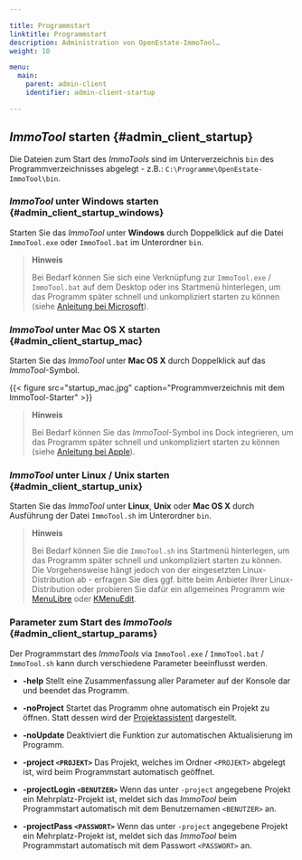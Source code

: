 ```yaml
---

title: Programmstart
linktitle: Programmstart
description: Administration von OpenEstate-ImmoTool…
weight: 10

menu:
  main:
    parent: admin-client
    identifier: admin-client-startup

---
```


## *ImmoTool* starten {#admin_client_startup}

Die Dateien zum Start des *ImmoTools* sind im Unterverzeichnis `bin` des Programmverzeichnisses abgelegt - z.B.: `C:\Programme\OpenEstate-ImmoTool\bin`.


### *ImmoTool* unter Windows starten {#admin_client_startup_windows}

Starten Sie das *ImmoTool* unter **Windows** durch Doppelklick auf die Datei `ImmoTool.exe` oder `ImmoTool.bat` im Unterordner `bin`.

> **Hinweis**
>
> Bei Bedarf können Sie sich eine Verknüpfung zur `ImmoTool.exe` / `ImmoTool.bat` auf dem Desktop oder ins Startmenü hinterlegen, um das Programm später schnell und unkompliziert starten zu können (siehe [Anleitung bei Microsoft](http://windows.microsoft.com/de-de/windows/create-delete-shortcut#1TC=windows-7)).


### *ImmoTool* unter Mac OS X starten {#admin_client_startup_mac}

Starten Sie das *ImmoTool* unter **Mac OS X** durch Doppelklick auf das *ImmoTool*-Symbol.

{{< figure src="startup_mac.jpg" caption="Programmverzeichnis mit dem ImmoTool-Starter" >}}

> **Hinweis**
>
> Bei Bedarf können Sie das *ImmoTool*-Symbol ins Dock integrieren, um das Programm später schnell und unkompliziert starten zu können (siehe [Anleitung bei Apple](http://support.apple.com/kb/HT2474?viewlocale=de_DE)).


### *ImmoTool* unter Linux / Unix starten {#admin_client_startup_unix}

Starten Sie das *ImmoTool* unter **Linux**, **Unix** oder **Mac OS X** durch Ausführung der Datei `ImmoTool.sh` im Unterordner `bin`.

> **Hinweis**
>
> Bei Bedarf können Sie die `ImmoTool.sh` ins Startmenü hinterlegen, um das Programm später schnell und unkompliziert starten zu können. Die Vorgehensweise hängt jedoch von der eingesetzten Linux-Distribution ab - erfragen Sie dies ggf. bitte beim Anbieter Ihrer Linux-Distribution oder probieren Sie dafür ein allgemeines Programm wie [MenuLibre](http://wiki.ubuntuusers.de/MenuLibre) oder [KMenuEdit](http://wiki.ubuntuusers.de/Men%C3%BCeditor#KDE).


### Parameter zum Start des *ImmoTools* {#admin_client_startup_params}

Der Programmstart des *ImmoTools* via `ImmoTool.exe` / `ImmoTool.bat` / `ImmoTool.sh` kann durch verschiedene Parameter beeinflusst werden.

-   **-help**
    Stellt eine Zusammenfassung aller Parameter auf der Konsole dar und beendet das Programm.

-   **-noProject**
    Startet das Programm ohne automatisch ein Projekt zu öffnen. Statt dessen wird der [Projektassistent](usage_general_projects.md#usage_general_projects_wizard) dargestellt.

-   **-noUpdate**
    Deaktiviert die Funktion zur automatischen Aktualisierung im Programm.

-   **-project `<PROJEKT>`**
    Das Projekt, welches im Ordner `<PROJEKT>` abgelegt ist, wird beim Programmstart automatisch geöffnet.

-   **-projectLogin `<BENUTZER>`**
    Wenn das unter `-project` angegebene Projekt ein Mehrplatz-Projekt ist, meldet sich das *ImmoTool* beim Programmstart automatisch mit dem Benutzernamen `<BENUTZER>` an.

-   **-projectPass `<PASSWORT>`**
    Wenn das unter `-project` angegebene Projekt ein Mehrplatz-Projekt ist, meldet sich das *ImmoTool* beim Programmstart automatisch mit dem Passwort `<PASSWORT>` an.

